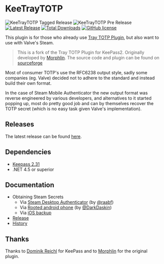# KeeTrayTOTP
![KeeTrayTOTP Tagged Release](https://github.com/KeeTrayTOTP/KeeTrayTOTP/workflows/KeeTrayTOTP%20Tagged%20Release/badge.svg)
![KeeTrayTOTP Pre Release](https://github.com/KeeTrayTOTP/KeeTrayTOTP/workflows/KeeTrayTOTP%20Pre%20Release/badge.svg?branch=master)
[![Latest Release](https://img.shields.io/github/release/KeeTrayTOTP/KeeTrayTOTP.svg)](https://github.com/KeeTrayTOTP/KeeTrayTOTP/releases/latest)
[![Total Downloads](https://img.shields.io/github/downloads/KeeTrayTOTP/KeeTrayTOTP/total.svg?maxAge=86400)](https://github.com/KeeTrayTOTP/KeeTrayTOTP/releases/latest)
[![GitHub license](https://img.shields.io/github/license/KeeTrayTOTP/KeeTrayTOTP)](https://github.com/KeeTrayTOTP/KeeTrayTOTP/blob/master/LICENSE)

This plugin is for those who already use [Tray TOTP Plugin](http://sourceforge.net/projects/traytotp-kp2/), but also want to use with Valve's Steam.

> This is a fork of the Tray TOTP Plugin for KeePass2. Originally developed by [Morphlin](http://sourceforge.net/u/morphlin/profile/). The source code and plugin can be found on [sourceforge](http://sourceforge.net/projects/traytotp-kp2/)

Most of consumer TOTP's use the RFC6238 output style, sadly some companies (eg. Valve) decided not to adhere to the standard and instead build their own format.

In the case of Steam Mobile Authenticator the new output format was reverse engineered by various developers, and alternatives to it started popping up, most do pretty good job and can by themselves recover the TOTP secret (which is no easy task given Valve's implementation).

## Releases

The latest release can be found [here](https://github.com/KeeTrayTOTP/KeeTrayTOTP/releases).

## Dependencies

* [Keepass 2.31](http://keepass.info/)
* .NET 4.5 or superior

## Documentation

* Obtaining Steam Secrets
  * Via [Steam Desktop Authenticator](./docs/secret_sda/steam_desktop_authenticator_sda.md) (by [@raabf](https://github.com/raabf))
  * Via [Rooted android phone](./docs/secret_rooted_phone/index.md) (by [@DarkDaskin](https://github.com/DarkDaskin))
  * Via [iOS backup](./docs/secret_ios_backup/index.md)
* [Release](docs/release.md)
* [History](docs/history.md)

## Thanks

Thanks to [Dominik Reichl](http://www.dominik-reichl.de/) for KeePass and to [Morphlin](http://sourceforge.net/u/morphlin/profile/) for the original plugin.
